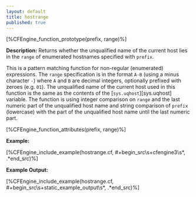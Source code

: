 ```yaml
---
layout: default
title: hostrange
published: true
---
```


[%CFEngine_function_prototype(prefix, range)%]

**Description:** Returns whether the unqualified name of the current host lies
in the `range` of enumerated hostnames specified with `prefix`.

This is a pattern matching function for non-regular (enumerated)
expressions. The `range` specification is in the format `A-B` (using a minus
character `-`) where `A` and `B` are decimal integers, optionally prefixed with
zeroes (e.g. `01`). The unqualified name of the current host used in this
function is the same as the contents of the [`sys.uqhost`][sys.uqhost]
variable. The function is using integer comparison on `range` and the last
numeric part of the unqualified host name and string comparison of `prefix`
(lowercase) with the part of the unqualified host name until the last numeric
part.

[%CFEngine_function_attributes(prefix, range)%]

**Example:**

[%CFEngine_include_example(hostrange.cf, #\+begin_src\s+cfengine3\s*, .*end_src)%]

**Example Output:**

[%CFEngine_include_example(hostrange.cf, #\+begin_src\s+static_example_output\s*, .*end_src)%]
